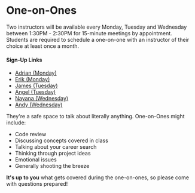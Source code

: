 # One-on-Ones

Two instructors will be available every Monday, Tuesday and Wednesday between 1:30PM - 2:30PM for 15-minute meetings by appointment. Students are required to schedule a one-on-one with an instructor of their choice at least once a month.

#### Sign-Up Links
- [Adrian (Monday)](https://calendar.google.com/calendar/selfsched?sstoken=UU13YkFnWjlzMklifGRlZmF1bHR8MGVmNzMyNjg1NmZiYmYxMTMwMGJjOWEzODczMTYyYmU)
- [Erik (Monday)](https://calendar.google.com/calendar/selfsched?sstoken=UUVYYk5kVmhaekU2fGRlZmF1bHR8NDA5MDFlNGVmN2YxYTlmMjAzYThiMjliYjMzZTA1MjE)
- [James (Tuesday)](https://calendar.google.com/calendar/selfsched?sstoken=UUhNWVBocGxkazdDfGRlZmF1bHR8NjE1YmE1ODUyNGNkNTgwMTg5OGE5MGUxN2MzOTU5MzU)
- [Angel (Tuesday)](https://calendar.google.com/calendar/selfsched?sstoken=UU1zcTc3bXpsQW1HfGRlZmF1bHR8ZGQ3MTY1YTU4NmQ5OTYxMjU1NTM1ZDBiMTZmY2E1YzU)
- [Nayana (Wednesday)](https://calendar.google.com/calendar/selfsched?sstoken=UUlnakdPUlJhcWJQfGRlZmF1bHR8ZWI5YmQ4ZTdjMjYzMDJiOThlZmJlNTc5Yzc4NWQ3ZjY)
- [Andy (Wednesday)](https://calendar.google.com/calendar/selfsched?sstoken=UUlyUk9CTDkwazlEfGRlZmF1bHR8MzI5MzMyM2Y4YjkwM2IzZTI0YjYyZjliNjA4M2UxM2M)

They're a safe space to talk about literally anything. One-on-Ones might include:
- Code review
- Discussing concepts covered in class
- Talking about your career search
- Thinking through project ideas
- Emotional issues
- Generally shooting the breeze

**It's up to you** what gets covered during the one-on-ones, so please come with questions prepared!
